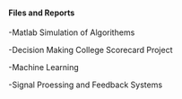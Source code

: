 #### Files and Reports
-Matlab Simulation of Algorithems

-Decision Making College Scorecard Project 

-Machine Learning

-Signal Proessing and Feedback Systems

